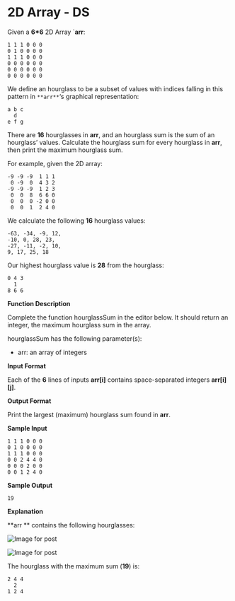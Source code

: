 # 2D Array - DS



Given a **6\*6** 2D Array `**arr**:

```
1 1 1 0 0 0
0 1 0 0 0 0
1 1 1 0 0 0
0 0 0 0 0 0
0 0 0 0 0 0
0 0 0 0 0 0
```

We define an hourglass to be a subset of values with indices falling in this pattern in `**arr**`‘s graphical representation:

```
a b c
  d
e f g
```

There are **16** hourglasses in **arr**, and an hourglass sum is the sum of an hourglass’ values. Calculate the hourglass sum for every hourglass in **arr**, then print the maximum hourglass sum.

For example, given the 2D array:

```
-9 -9 -9  1 1 1 
 0 -9  0  4 3 2
-9 -9 -9  1 2 3
 0  0  8  6 6 0
 0  0  0 -2 0 0
 0  0  1  2 4 0
```

We calculate the following **16** hourglass values:

```
-63, -34, -9, 12, 
-10, 0, 28, 23, 
-27, -11, -2, 10, 
9, 17, 25, 18
```

Our highest hourglass value is **28** from the hourglass:

```
0 4 3
  1
8 6 6
```

**Function Description**

Complete the function hourglassSum in the editor below. It should return an integer, the maximum hourglass sum in the array.

hourglassSum has the following parameter(s):

- arr: an array of integers

**Input Format**

Each of the **6** lines of inputs **arr[i]** contains space-separated integers **arr[i][j]**.

**Output Format**

Print the largest (maximum) hourglass sum found in **arr**.

**Sample Input**

```
1 1 1 0 0 0
0 1 0 0 0 0
1 1 1 0 0 0
0 0 2 4 4 0
0 0 0 2 0 0
0 0 1 2 4 0
```

**Sample Output**

```
19
```

**Explanation**

**arr ** contains the following hourglasses:

![Image for post](https://miro.medium.com/max/60/0*jwWrISOGzoV-XRwh.png?q=20)

![Image for post](https://miro.medium.com/max/820/0*jwWrISOGzoV-XRwh.png)

The hourglass with the maximum sum (**19**) is:

```
2 4 4
  2
1 2 4
```

